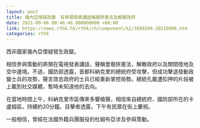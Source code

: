 ```yaml
---
layout: post
title: 幾內亞懷疑政變　有將領發表講話稱廢除憲法及解散政府
date: 2021-09-06 00:46:48.000000000 +08:00
link: https://news.rthk.hk/rthk/ch/component/k2/1609204-20210906.htm
categories: rthk
---
```


西非國家幾內亞懷疑發生政變。

相信參與策動的將領在電視發表講話，聲稱會廢除憲法，解散政府以及關閉陸地及空中邊境。不過，國防部透露，首都科納克里的總統府受攻擊，但成功擊退發動政變士兵的攻勢，聲言效忠政府的士兵已經重新掌控局勢。總統孔戴遭扣押的片段被上載到社交媒體，暫時未知道他的去向。

在當地時間上午，科納克里市區傳來多響槍聲，相信來自總統府、國防部所在的卡盧姆區，持續約20分鐘。目擊者透露，下午有民眾在街上慶祝。

一般相信，曾經在法國外籍兵團服役的杜姆布亞涉及參與策動。
